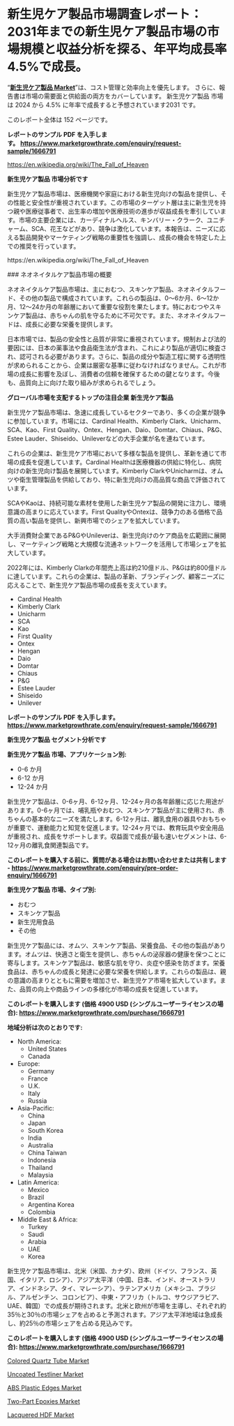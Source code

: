 <p><h1>新生児ケア製品市場調査レポート：2031年までの新生児ケア製品市場の市場規模と収益分析を探る、年平均成長率4.5%で成長。</h1></p><p>&ldquo;<strong><a href="https://www.marketgrowthrate.com/neonatal-care-products-r1666791">新生児ケア製品 Market</a></strong>&rdquo;は、コスト管理と効率向上を優先します。 さらに、報告書は市場の需要面と供給面の両方をカバーしています。 新生児ケア製品 市場は 2024 から 4.5% に年率で成長すると予想されています2031 です。</p>
<p>このレポート全体は 152 ページです。</p>
<p><strong>レポートのサンプル PDF を入手します。&nbsp;<a href="https://www.marketgrowthrate.com/enquiry/request-sample/1666791">https://www.marketgrowthrate.com/enquiry/request-sample/1666791</a></strong></p>
<p><a href="https://en.wikipedia.org/wiki/The_Fall_of_Heaven">https://en.wikipedia.org/wiki/The_Fall_of_Heaven</a></p>
<p><strong>新生児ケア製品 市場分析です</strong></p>
<p><p>新生児ケア製品市場は、医療機関や家庭における新生児向けの製品を提供し、その性能と安全性が重視されています。この市場のターゲット層は主に新生児を持つ親や医療従事者で、出生率の増加や医療技術の進歩が収益成長を牽引しています。市場の主要企業には、カーディナルヘルス、キンバリー・クラーク、ユニチャーム、SCA、花王などがあり、競争は激化しています。本報告は、ニーズに応える製品開発やマーケティング戦略の重要性を強調し、成長の機会を特定した上での推奨を行っています。</p></p>
<p>https://en.wikipedia.org/wiki/The_Fall_of_Heaven</p>
<p><p>### ネオネイタルケア製品市場の概要</p><p>ネオネイタルケア製品市場は、主におむつ、スキンケア製品、ネオネイタルフード、その他の製品で構成されています。これらの製品は、0～6か月、6～12か月、12～24か月の年齢層において重要な役割を果たします。特におむつやスキンケア製品は、赤ちゃんの肌を守るために不可欠です。また、ネオネイタルフードは、成長に必要な栄養を提供します。</p><p>日本市場では、製品の安全性と品質が非常に重視されています。規制および法的要因には、日本の薬事法や食品衛生法が含まれ、これにより製品が適切に検査され、認可される必要があります。さらに、製品の成分や製造工程に関する透明性が求められることから、企業は厳密な基準に従わなければなりません。これが市場の成長に影響を及ぼし、消費者の信頼を確保するための鍵となります。今後も、品質向上に向けた取り組みが求められるでしょう。</p></p>
<p><strong>グローバル市場を支配するトップの注目企業 新生児ケア製品</strong></p>
<p><p>新生児ケア製品市場は、急速に成長しているセクターであり、多くの企業が競争に参加しています。市場には、Cardinal Health、Kimberly Clark、Unicharm、SCA、Kao、First Quality、Ontex、Hengan、Daio、Domtar、Chiaus、P&G、Estee Lauder、Shiseido、Unileverなどの大手企業が名を連ねています。</p><p>これらの企業は、新生児ケア市場において多様な製品を提供し、革新を通じて市場の成長を促進しています。Cardinal Healthは医療機器の供給に特化し、病院向けの新生児向け製品を展開しています。Kimberly ClarkやUnicharmは、オムツや衛生管理製品を供給しており、特に新生児向けの高品質な商品で評価されています。</p><p>SCAやKaoは、持続可能な素材を使用した新生児ケア製品の開発に注力し、環境意識の高まりに応えています。First QualityやOntexは、競争力のある価格で品質の高い製品を提供し、新興市場でのシェアを拡大しています。</p><p>大手消費財企業であるP&GやUnileverは、新生児向けのケア商品を広範囲に展開し、マーケティング戦略と大規模な流通ネットワークを活用して市場シェアを拡大しています。</p><p>2022年には、Kimberly Clarkの年間売上高は約210億ドル、P&Gは約800億ドルに達しています。これらの企業は、製品の革新、ブランディング、顧客ニーズに応えることで、新生児ケア製品市場の成長を支えています。</p></p>
<p><ul><li>Cardinal Health</li><li>Kimberly Clark</li><li>Unicharm</li><li>SCA</li><li>Kao</li><li>First Quality</li><li>Ontex</li><li>Hengan</li><li>Daio</li><li>Domtar</li><li>Chiaus</li><li>P&G</li><li>Estee Lauder</li><li>Shiseido</li><li>Unilever</li></ul></p>
<p><strong>レポートのサンプル PDF を入手します。 <a href="https://www.marketgrowthrate.com/enquiry/request-sample/1666791">https://www.marketgrowthrate.com/enquiry/request-sample/1666791</a></strong></p>
<p><strong>新生児ケア製品 セグメント分析です</strong></p>
<p><strong>新生児ケア製品 市場、アプリケーション別:</strong></p>
<p><ul><li>0-6 か月</li><li>6-12 か月</li><li>12-24 か月</li></ul></p>
<p><p>新生児ケア製品は、0-6ヶ月、6-12ヶ月、12-24ヶ月の各年齢層に応じた用途があります。0-6ヶ月では、哺乳瓶やおむつ、スキンケア製品が主に使用され、赤ちゃんの基本的なニーズを満たします。6-12ヶ月は、離乳食用の器具やおもちゃが重要で、運動能力と知覚を促進します。12-24ヶ月では、教育玩具や安全用品が重視され、成長をサポートします。収益面で成長が最も速いセグメントは、6-12ヶ月の離乳食関連製品です。</p></p>
<p><strong>このレポートを購入する前に、質問がある場合はお問い合わせまたは共有します - <a href="https://www.marketgrowthrate.com/enquiry/pre-order-enquiry/1666791">https://www.marketgrowthrate.com/enquiry/pre-order-enquiry/1666791</a></strong></p>
<p><strong>新生児ケア製品 市場、タイプ別:</strong></p>
<p><ul><li>おむつ</li><li>スキンケア製品</li><li>新生児用食品</li><li>その他</li></ul></p>
<p><p>新生児ケア製品には、オムツ、スキンケア製品、栄養食品、その他の製品があります。オムツは、快適さと衛生を提供し、赤ちゃんの泌尿器の健康を保つことに寄与します。スキンケア製品は、敏感な肌を守り、炎症や感染を防ぎます。栄養食品は、赤ちゃんの成長と発達に必要な栄養を供給します。これらの製品は、親の意識の高まりとともに需要を増加させ、新生児ケア市場を拡大しています。また、品質の向上や商品ラインの多様化が市場の成長を促進しています。</p></p>
<p><strong>このレポートを購入します (価格 4900 USD (シングルユーザーライセンスの場合): <a href="https://www.marketgrowthrate.com/purchase/1666791">https://www.marketgrowthrate.com/purchase/1666791</a></strong></p>
<p><strong>地域分析は次のとおりです:</strong></p>
<p><ul>
    <li>
        North America:
        <ul>
            <li>United States</li>
            <li>Canada</li>
        </ul>
    </li>
    <li>
        Europe:
        <ul>
            <li>Germany</li>
            <li>France</li>
            <li>U.K.</li>
            <li>Italy</li>
            <li>Russia</li>
        </ul>
    </li>
    <li>
        Asia-Pacific:
        <ul>
            <li>China</li>
            <li>Japan</li>
            <li>South Korea</li>
            <li>India</li>
            <li>Australia</li>
            <li>China Taiwan</li>
            <li>Indonesia</li>
            <li>Thailand</li>
            <li>Malaysia</li>
        </ul>
    </li>
    <li>
        Latin America:
        <ul>
            <li>Mexico</li>
            <li>Brazil</li>
            <li>Argentina Korea</li>
            <li>Colombia</li>
        </ul>
    </li>
    <li>
        Middle East & Africa:
        <ul>
            <li>Turkey</li>
            <li>Saudi</li>
            <li>Arabia</li>
            <li>UAE</li>
            <li>Korea</li>
        </ul>
    </li>
    </ul></p>
<p><p>新生児ケア製品市場は、北米（米国、カナダ）、欧州（ドイツ、フランス、英国、イタリア、ロシア）、アジア太平洋（中国、日本、インド、オーストラリア、インドネシア、タイ、マレーシア）、ラテンアメリカ（メキシコ、ブラジル、アルゼンチン、コロンビア）、中東・アフリカ（トルコ、サウジアラビア、UAE、韓国）での成長が期待されます。北米と欧州が市場を主導し、それぞれ約35％と30％の市場シェアを占めると予測されます。アジア太平洋地域は急成長し、約25％の市場シェアを占める見込みです。</p></p>
<p><strong>このレポートを購入します (価格 4900 USD (シングルユーザーライセンスの場合): <a href="https://www.marketgrowthrate.com/purchase/1666791">https://www.marketgrowthrate.com/purchase/1666791</a></strong></p>
<p><p><a href="https://issuu.com/reportprime-2/docs/colored-quartz-tube-market-size-203_0cbada7b7fcde5">Colored Quartz Tube Market</a></p><p><a href="https://github.com/NasrinKhan99/Market-Research-Report-List-1/blob/main/uncoated-testliner-market.md">Uncoated Testliner Market</a></p><p><a href="https://medium.com/@omdlaunc64/evaluating-global-abs-plastic-edges-market-trends-and-growth-opportunities-by-region-type-258294605eca">ABS Plastic Edges Market</a></p><p><a href="https://issuu.com/reportprime-2/docs/two-part-epoxies-market-size-2030.p_380a09b14bada6">Two-Part Epoxies Market</a></p><p><a href="https://medium.com/@omdlaunc64/exploring-lacquered-hdf-market-dynamics-global-trends-and-future-growth-prospects-2024-2031-787a2dee119c?postPublishedType=repub">Lacquered HDF Market</a></p></p>
